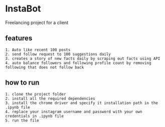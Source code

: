 # InstaBot
Freelancing project for a client
## features
	1. Auto like recent 100 posts
 	2. send follow request to 100 suggestions daily
 	3. creates a story of new facts daily by scraping out facts using API
 	4. auto balance followers and following profile count by removing following that does not follow back

## how to run
	1. clone the project folder 
	2. install all the required dependencies
	3. install the chrome driver and specify it installation path in the .ipynb file
	4. replace your instagram username and password with your own credentials in .ipynb file
	5. run the file  
